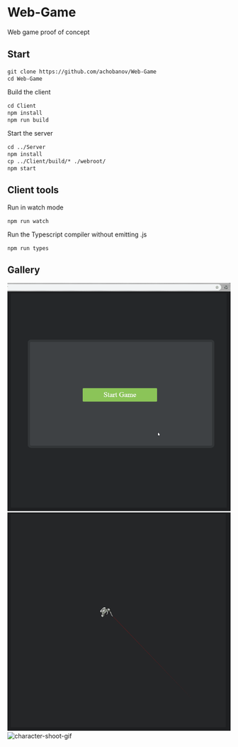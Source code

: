 # Web-Game
Web game proof of concept

## Start

```
git clone https://github.com/achobanov/Web-Game
cd Web-Game
```

Build the client
```
cd Client
npm install
npm run build
```

Start the server
```
cd ../Server
npm install
cp ../Client/build/* ./webroot/
npm start
```
## Client tools

Run in watch mode
```
npm run watch
```

Run the Typescript compiler without emitting .js
```
npm run types
```

## Gallery
![menu-gif](./Resources/start-game-gif.gif)
![character-walk-gif](./Resources/character-sprite-walk-gif.gif)
![character-shoot-gif](./Resources/character-sprite-shoot-gif.gif)
